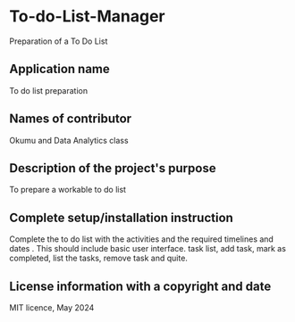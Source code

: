 # To-do-List-Manager

Preparation of a To Do List
## Application name

To do list preparation
## Names of contributor

Okumu and Data Analytics class
## Description of the project's purpose

To prepare a workable to do list
## Complete setup/installation instruction

Complete the to do list with the activities and the required timelines and dates . This should include basic user interface. task list, add task, mark as completed, list the tasks, remove task and quite. 

## License information with a copyright and date
MIT licence, May 2024

